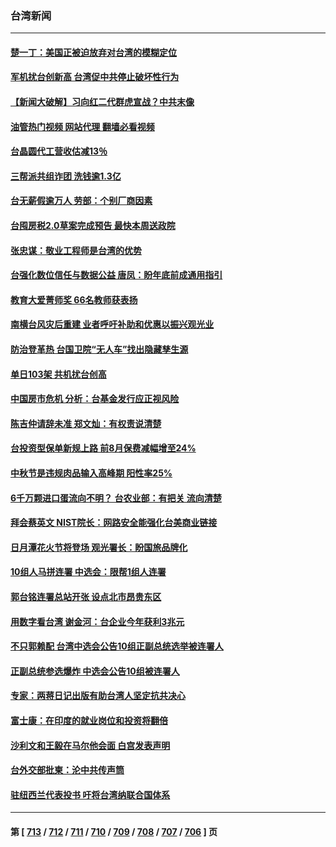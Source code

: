 ### 台湾新闻
---
#### [楚一丁：美国正被迫放弃对台湾的模糊定位](../../pages/ncid1349361/n14076441.md?09191645) 
#### [军机扰台创新高 台湾促中共停止破坏性行为](../../pages/ncid1349361/n14075955.md?09191645) 
#### [【新闻大破解】习向红二代群虎宣战？中共末像](../../pages/ncid1349361/n14076239.md?09191645) 
#### [油管热门视频 网站代理 翻墙必看视频](http://138.2.39.72:81/youtube.html?epic-marker?09191645)
#### [台晶圆代工营收估减13％](../../pages/ncid1349361/n14076273.md?09191645) 
#### [三帮派共组诈团 洗钱逾1.3亿](../../pages/ncid1349361/n14076260.md?09191645) 
#### [台无薪假逾万人 劳部：个别厂商因素](../../pages/ncid1349361/n14076259.md?09191645) 
#### [台囤房税2.0草案完成预告 最快本周送政院](../../pages/ncid1349361/n14076265.md?09191645) 
#### [张忠谋：敬业工程师是台湾的优势](../../pages/ncid1349361/n14076269.md?09191645) 
#### [台强化数位信任与数据公益 唐凤：盼年底前成通用指引](../../pages/ncid1349361/n14076271.md?09191645) 
#### [教育大爱菁师奖 66名教师获表扬](../../pages/ncid1349361/n14076286.md?09191645) 
#### [南横台风灾后重建 业者呼吁补助和优惠以振兴观光业](../../pages/ncid1349361/n14076303.md?09191645) 
#### [防治登革热 台国卫院“无人车”找出隐藏孳生源](../../pages/ncid1349361/n14076276.md?09191645) 
#### [单日103架 共机扰台创高](../../pages/ncid1349361/n14076249.md?09191645) 
#### [中国房市危机 分析：台基金发行应正视风险](../../pages/ncid1349361/n14076272.md?09191645) 
#### [陈吉仲请辞未准 郑文灿：有权责说清楚](../../pages/ncid1349361/n14076266.md?09191645) 
#### [台投资型保单新规上路 前8月保费减幅增至24%](../../pages/ncid1349361/n14076293.md?09191645) 
#### [中秋节是违规肉品输入高峰期 阳性率25%](../../pages/ncid1349361/n14076295.md?09191645) 
#### [6千万颗进口蛋流向不明？ 台农业部：有把关 流向清楚](../../pages/ncid1349361/n14076291.md?09191645) 
#### [拜会蔡英文 NIST院长：网路安全能强化台美商业链接](../../pages/ncid1349361/n14076282.md?09191645) 
#### [日月潭花火节将登场 观光署长：盼国旅品牌化](../../pages/ncid1349361/n14076296.md?09191645) 
#### [10组人马拼连署 中选会：限帮1组人连署](../../pages/ncid1349361/n14076219.md?09191645) 
#### [郭台铭连署总站开张 设点北市昂贵东区](../../pages/ncid1349361/n14076215.md?09191645) 
#### [用数字看台湾 谢金河：台企业今年获利3兆元](../../pages/ncid1349361/n14076163.md?09191645) 
#### [不只郭赖配 台湾中选会公告10组正副总统选举被连署人](../../pages/ncid1349361/n14076082.md?09191645) 
#### [正副总统参选爆炸 中选会公告10组被连署人](../../pages/ncid1349361/n14076053.md?09191645) 
#### [专家：两蒋日记出版有助台湾人坚定抗共决心](../../pages/ncid1349361/n14074183.md?09191645) 
#### [富士康：在印度的就业岗位和投资将翻倍](../../pages/ncid1349361/n14075682.md?09191645) 
#### [沙利文和王毅在马尔他会面 白宫发表声明](../../pages/ncid1349361/n14075654.md?09191645) 
#### [台外交部批柬：沦中共传声筒](../../pages/ncid1349361/n14075569.md?09191645) 
#### [驻纽西兰代表投书 吁将台湾纳联合国体系](../../pages/ncid1349361/n14075570.md?09191645) 

---
#### 第 [ [713](./713.md?09191645) / [712](./712.md?09191645) / [711](./711.md?09191645) / [710](./710.md?09191645) / [709](./709.md?09191645) / [708](./708.md?09191645) / [707](./707.md?09191645) / [706](./706.md?09191645) ] 页
